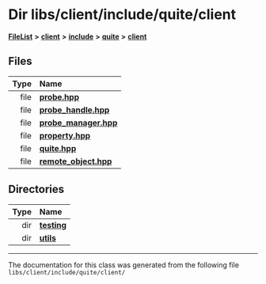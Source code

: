 

# Dir libs/client/include/quite/client



[**FileList**](files.md) **>** [**client**](dir_66fcfc6cbdc0959ca004c79e577b2983.md) **>** [**include**](dir_69eac062172cc3dd38536daddef8f6c7.md) **>** [**quite**](dir_4b2f86ac1ca33b50681e1a9febdc0774.md) **>** [**client**](dir_7d6276c65eb2c4014d2f0c2cacdec3f0.md)












## Files

| Type | Name |
| ---: | :--- |
| file | [**probe.hpp**](client_2include_2quite_2client_2probe_8hpp.md) <br> |
| file | [**probe\_handle.hpp**](probe__handle_8hpp.md) <br> |
| file | [**probe\_manager.hpp**](client_2include_2quite_2client_2probe__manager_8hpp.md) <br> |
| file | [**property.hpp**](client_2include_2quite_2client_2property_8hpp.md) <br> |
| file | [**quite.hpp**](quite_8hpp.md) <br> |
| file | [**remote\_object.hpp**](client_2include_2quite_2client_2remote__object_8hpp.md) <br> |


## Directories

| Type | Name |
| ---: | :--- |
| dir | [**testing**](dir_c6e9347de3fb4db939a0e8cd4d8d8ee5.md) <br> |
| dir | [**utils**](dir_40c584c53b41f36667c6f7a7f0c7366b.md) <br> |

























































------------------------------
The documentation for this class was generated from the following file `libs/client/include/quite/client/`


